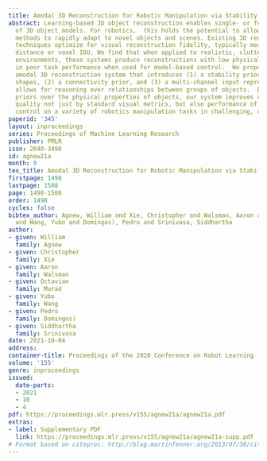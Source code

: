 ```yaml
---
title: Amodal 3D Reconstruction for Robotic Manipulation via Stability and Connectivity
abstract: Learning-based 3D object reconstruction enables single- or few-shot estimation
  of 3D object models. For robotics,  this holds the potential to allow model-based
  methods to rapidly adapt to novel objects and scenes. Existing 3D reconstruction
  techniques optimize for visual reconstruction fidelity, typically measured by chamfer
  distance or voxel IOU. We find that when applied to realistic, cluttered robotics
  environments, these systems produce reconstructions with low physical realism, resulting
  in poor task performance when used for model-based control.  We propose ARM, an
  amodal 3D reconstruction system that introduces (1) a stability prior over object
  shapes, (2) a connectivity prior, and (3) a multi-channel input representation that
  allows for reasoning over relationships between groups of objects.  By using these
  priors over the physical properties of objects, our system improves reconstruction
  quality not just by standard visual metrics, but also performance of model-based
  control on a variety of robotics manipulation tasks in challenging, cluttered environments.
paperid: '345'
layout: inproceedings
series: Proceedings of Machine Learning Research
publisher: PMLR
issn: 2640-3498
id: agnew21a
month: 0
tex_title: Amodal 3D Reconstruction for Robotic Manipulation via Stability and Connectivity
firstpage: 1498
lastpage: 1508
page: 1498-1508
order: 1498
cycles: false
bibtex_author: Agnew, William and Xie, Christopher and Walsman, Aaron and Murad, Octavian
  and Wang, Yubo and Domingos), Pedro and Srinivasa, Siddhartha
author:
- given: William
  family: Agnew
- given: Christopher
  family: Xie
- given: Aaron
  family: Walsman
- given: Octavian
  family: Murad
- given: Yubo
  family: Wang
- given: Pedro
  family: Domingos)
- given: Siddhartha
  family: Srinivasa
date: 2021-10-04
address:
container-title: Proceedings of the 2020 Conference on Robot Learning
volume: '155'
genre: inproceedings
issued:
  date-parts:
  - 2021
  - 10
  - 4
pdf: https://proceedings.mlr.press/v155/agnew21a/agnew21a.pdf
extras:
- label: Supplementary PDF
  link: https://proceedings.mlr.press/v155/agnew21a/agnew21a-supp.pdf
# Format based on citeproc: http://blog.martinfenner.org/2013/07/30/citeproc-yaml-for-bibliographies/
---
```

